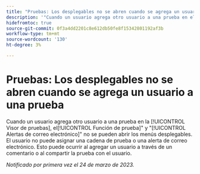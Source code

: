 ```yaml
---
title: "Pruebas: Los desplegables no se abren cuando se agrega un usuario a una prueba"
description: '"Cuando un usuario agrega otro usuario a una prueba en el visor de pruebas, no se pueden abrir los menús desplegables de función de prueba y alertas de correo electrónico . El usuario no puede asignar una cadena de prueba o una alerta de correo electrónico. Esto puede ocurrir al agregar un usuario a través de un comentario o al compartir la prueba con el usuario".'
hidefromtoc: true
source-git-commit: 0f3a4dd2201c8e612db50fe8f15342801192af3b
workflow-type: tm+mt
source-wordcount: '130'
ht-degree: 3%

---
```



# Pruebas: Los desplegables no se abren cuando se agrega un usuario a una prueba

<!--This article is on WF and WFP TOCs-->

Cuando un usuario agrega otro usuario a una prueba en la [!UICONTROL Visor de pruebas], el[!UICONTROL Función de prueba]&quot; y &quot;[!UICONTROL Alertas de correo electrónico]&quot; no se pueden abrir los menús desplegables. El usuario no puede asignar una cadena de prueba o una alerta de correo electrónico. Esto puede ocurrir al agregar un usuario a través de un comentario o al compartir la prueba con el usuario.

_Notificado por primera vez el 24 de marzo de 2023._

